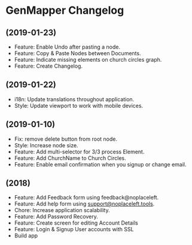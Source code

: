 # GenMapper Changelog

## (2019-01-23)
- Feature: Enable Undo after pasting a node.
- Feature: Copy & Paste Nodes between Documents.
- Feature: Indicate missing elements on church circles graph.
- Feature: Create Changelog.

## (2019-01-22)
- i18n: Update translations throughout application.
- Style: Update viewport to work with mobile devices.

## (2019-01-10)
- Fix: remove delete button from root node.
- Style: Increase node size.
- Feature: Add multi-selector for 3/3 process Element.
- Feature: Add ChurchName to Church Circles.
- Feature: Enable email confirmation when you signup or change email.

## (2018)
- Feature: Add Feedback form using feedback@noplaceleft.
- Feature: Add help form using support@noplaceleft.tools.
- Chore: Increase application scalability.
- Feature: Add Password Recovery.
- Feature: Create screen for editing Account Details
- Feature: Login & Signup User accounts with SSL
- Build app
